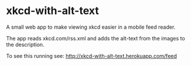 xkcd-with-alt-text
==================

A small web app to make viewing xkcd easier in a mobile feed reader.

The app reads xkcd.com/rss.xml and adds the alt-text from the images to the description.

To see this running see: <http://xkcd-with-alt-text.herokuapp.com/feed>